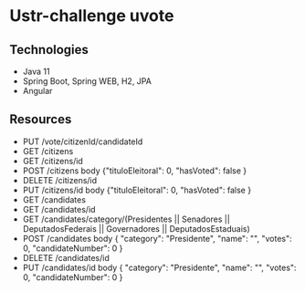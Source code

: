 # Ustr-challenge uvote

## Technologies
* Java 11
* Spring Boot, Spring WEB, H2, JPA
* Angular


## Resources
  
* PUT /vote/citizenId/candidateId
* GET /citizens 
* GET /citizens/id
* POST /citizens body {"tituloEleitoral": 0, "hasVoted": false }
* DELETE /citizens/id
* PUT /citizens/id body {"tituloEleitoral": 0, "hasVoted": false }
* GET /candidates
* GET /candidates/id
* GET /candidates/category/(Presidentes || Senadores || DeputadosFederais || Governadores || DeputadosEstaduais)
* POST /candidates body { "category": "Presidente", "name": "", "votes": 0, "candidateNumber": 0 }
* DELETE /candidates/id
* PUT /candidates/id body { "category": "Presidente", "name": "", "votes": 0, "candidateNumber": 0 }
